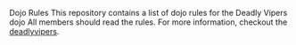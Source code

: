 Dojo Rules
This repository contains a list of dojo rules for the Deadly Vipers dojo
All members should read the rules.
For more information, checkout the [deadlyvipers](https://github.com/deadlyvipers).
